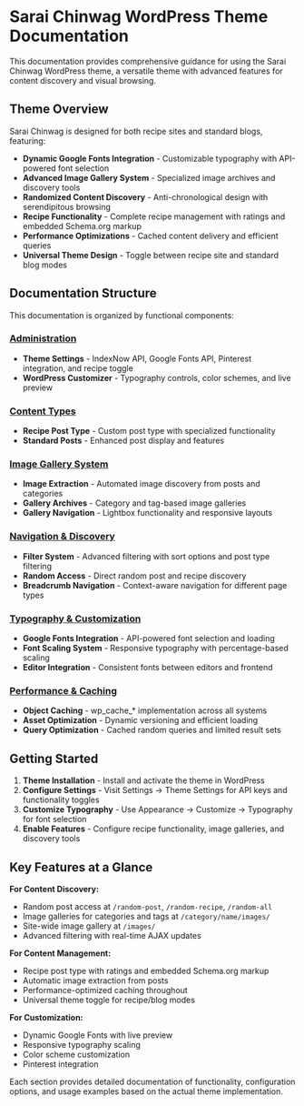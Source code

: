 # Sarai Chinwag WordPress Theme Documentation

This documentation provides comprehensive guidance for using the Sarai Chinwag WordPress theme, a versatile theme with advanced features for content discovery and visual browsing.

## Theme Overview

Sarai Chinwag is designed for both recipe sites and standard blogs, featuring:

- **Dynamic Google Fonts Integration** - Customizable typography with API-powered font selection
- **Advanced Image Gallery System** - Specialized image archives and discovery tools
- **Randomized Content Discovery** - Anti-chronological design with serendipitous browsing
- **Recipe Functionality** - Complete recipe management with ratings and embedded Schema.org markup
- **Performance Optimizations** - Cached content delivery and efficient queries
- **Universal Theme Design** - Toggle between recipe site and standard blog modes

## Documentation Structure

This documentation is organized by functional components:

### [Administration](administration/)
- **Theme Settings** - IndexNow API, Google Fonts API, Pinterest integration, and recipe toggle
- **WordPress Customizer** - Typography controls, color schemes, and live preview

### [Content Types](content-types/)  
- **Recipe Post Type** - Custom post type with specialized functionality
- **Standard Posts** - Enhanced post display and features

### [Image Gallery System](image-gallery/)
- **Image Extraction** - Automated image discovery from posts and categories
- **Gallery Archives** - Category and tag-based image galleries
- **Gallery Navigation** - Lightbox functionality and responsive layouts

### [Navigation & Discovery](navigation/)
- **Filter System** - Advanced filtering with sort options and post type filtering
- **Random Access** - Direct random post and recipe discovery
- **Breadcrumb Navigation** - Context-aware navigation for different page types

### [Typography & Customization](typography/)
- **Google Fonts Integration** - API-powered font selection and loading
- **Font Scaling System** - Responsive typography with percentage-based scaling
- **Editor Integration** - Consistent fonts between editors and frontend

### [Performance & Caching](performance/)
- **Object Caching** - wp_cache_* implementation across all systems
- **Asset Optimization** - Dynamic versioning and efficient loading
- **Query Optimization** - Cached random queries and limited result sets

## Getting Started

1. **Theme Installation** - Install and activate the theme in WordPress
2. **Configure Settings** - Visit Settings → Theme Settings for API keys and functionality toggles
3. **Customize Typography** - Use Appearance → Customize → Typography for font selection
4. **Enable Features** - Configure recipe functionality, image galleries, and discovery tools

## Key Features at a Glance

**For Content Discovery:**
- Random post access at `/random-post`, `/random-recipe`, `/random-all`
- Image galleries for categories and tags at `/category/name/images/`
- Site-wide image gallery at `/images/`
- Advanced filtering with real-time AJAX updates

**For Content Management:**
- Recipe post type with ratings and embedded Schema.org markup
- Automatic image extraction from posts
- Performance-optimized caching throughout
- Universal theme toggle for recipe/blog modes

**For Customization:**
- Dynamic Google Fonts with live preview
- Responsive typography scaling
- Color scheme customization
- Pinterest integration

Each section provides detailed documentation of functionality, configuration options, and usage examples based on the actual theme implementation.
